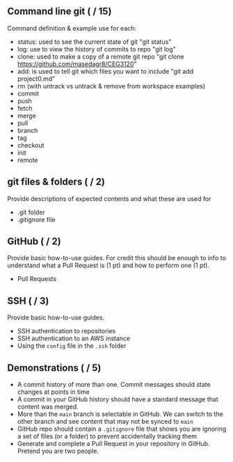 ## Command line git ( / 15)

Command definition & example use for each:

- status: used to see the current state of git "git status"
- log: use to view the history of commits to repo "git log"
- clone: used to make a copy of a remote git repo "git clone https://github.com/masedagr8/CEG3120"
- add: is used to tell git which files you want to include "git add project0.md"
- rm (with untrack vs untrack & remove from workspace examples)
- commit
- push
- fetch
- merge
- pull
- branch
- tag
- checkout
- init
- remote

## git files & folders ( / 2)

Provide descriptions of expected contents and what these are used for

- .git folder
- .gitignore file

## GitHub ( / 2)

Provide basic how-to-use guides. For credit this should be enough to info to understand what a Pull Request is (1 pt) and how to perform one (1 pt).

- Pull Requests

## SSH ( / 3)

Provide basic how-to-use guides.

- SSH authentication to repositories
- SSH authentication to an AWS instance
- Using the `config` file in the `.ssh` folder

## Demonstrations ( / 5)

- A commit history of more than one.  Commit messages should state changes at points in time
- A commit in your GitHub history should have a standard message that content was merged.
- More than the `main` branch is selectable in GitHub.  We can switch to the other branch and see content that may not be synced to `main`
- GitHub repo should contain a `.gitignore` file that shows you are ignoring a set of files (or a folder) to prevent accidentally tracking them
- Generate and complete a Pull Request in your repository in GitHub.  Pretend you are two people.
